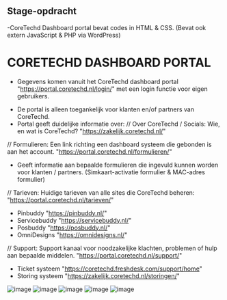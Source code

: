 ## Stage-opdracht
-CoreTechd Dashboard portal bevat codes in HTML & CSS. (Bevat ook extern JavaScript & PHP via WordPress)
# CORETECHD DASHBOARD PORTAL
- Gegevens komen vanuit het CoreTechd dashboard portal "https://portal.coretechd.nl/login/" met een login functie voor eigen gebruikers.

* De portal is alleen toegankelijk voor klanten en/of partners van CoreTechd.
* Portal geeft duidelijke informatie over:
// Over CoreTechd / Socials: Wie, en wat is CoreTechd? "https://zakelijk.coretechd.nl/"

// Formulieren: Een link richting een dashboard systeem die gebonden is aan het account. "https://portal.coretechd.nl/formulieren/"
- Geeft informatie aan bepaalde formulieren die ingevuld kunnen worden voor klanten / partners. (Simkaart-activatie formulier & MAC-adres formulier)

// Tarieven: Huidige tarieven van alle sites die CoreTechd beheren: "https://portal.coretechd.nl/tarieven/"
- Pinbuddy "https://pinbuddy.nl/"
- Servicebuddy "https://servicebuddy.nl/"
- Posbuddy "https://posbuddy.nl/"
- OmniDesigns "https://omnidesigns.nl/"

// Support: Support kanaal voor noodzakelijke klachten, problemen of hulp aan bepaalde middelen. "https://portal.coretechd.nl/support/"
- Ticket systeem "https://coretechd.freshdesk.com/support/home"
- Storing systeem "https://zakelijk.coretechd.nl/storingen/"

![image](https://user-images.githubusercontent.com/91939456/216156692-b0416b9e-a35f-44e7-a692-4de19c0a7990.png)
![image](https://user-images.githubusercontent.com/91939456/216155249-4cfe0503-123b-414e-9bbe-c02fa3f71da6.png)
![image](https://user-images.githubusercontent.com/91939456/216155418-20362b8f-a366-4e28-ad32-f1e94c148322.png)
![image](https://user-images.githubusercontent.com/91939456/216155596-102a6d3e-f226-475a-b67d-bb33a220c6eb.png)
![image](https://user-images.githubusercontent.com/91939456/216155923-b2f77984-d4a5-47fa-bce0-0aebf5fb4f6d.png)
